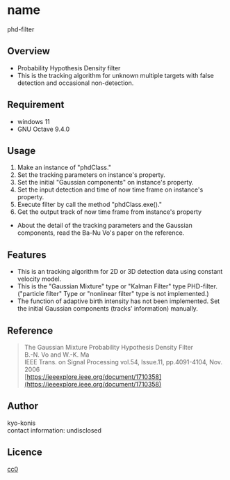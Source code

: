 # name
phd-filter

## Overview
- Probability Hypothesis Density filter  
- This is the tracking algorithm for unknown multiple targets with false detection and occasional non-detection.

## Requirement
- windows 11
- GNU Octave 9.4.0

## Usage
1. Make an instance of "phdClass."
1. Set the tracking parameters on instance's property.
1. Set the initial "Gaussian components" on instance's property.
1. Set the input detection and time of now time frame on instance's property.
1. Execute filter by call the method "phdClass.exe()."
1. Get the output track of now time frame from instance's property
* About the detail of the tracking parameters and the Gaussian components, read the Ba-Nu Vo's paper on the reference.

## Features
- This is an tracking algorithm for 2D or 3D detection data using constant velocity model.
- This is the "Gaussian Mixture" type or "Kalman Filter" type PHD-filter. ("particle filter" Type or "nonlinear filter" type is not implemented.)
- The function of adaptive birth intensity has not been implemented. Set the initial Gaussian components (tracks' information) manually.

## Reference
> The Gaussian Mixture Probability Hypothesis Density Filter  
> B.-N. Vo and W.-K. Ma  
> IEEE Trans. on Signal Processing vol.54, Issue.11, pp.4091-4104, Nov. 2006  
[https://ieeexplore.ieee.org/document/1710358](https://ieeexplore.ieee.org/document/1710358)

## Author
kyo-konis  
contact information: undisclosed

## Licence
[cc0](https://creativecommons.org/publicdomain/zero/1.0/)
